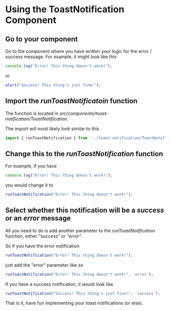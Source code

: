 # Using the ToastNotification Component

## Go to your component

Go to the component where you have written your logic for the error / success message. For example, it might look like this

```js
console.log("Error! This thing doesn't work!");
```

or

```js
alert("Success! This thing's just fine!");
```

## Import the _runToastNotificatoin_ function

The function is located in _src/components/toast-notification/ToastNotification_.

The import will most likely look similar to this

```js
import { runToastNotification } from '../toast-notification/ToastNotification';
```

## Change this to the _runToastNotification_ function

For example, if you have

```js
console.log("Error! This thing doesn't work!");
```

you would change it to

```js
runToastNotification("Error! This thing doesn't work!");
```

## Select whether this notification will be a _success_ or an _error_ message

All you need to do is add another parameter to the _runToastNotification_ function, either _"success"_ or _"error"_.

So if you have the error notification

```js
runToastNotification("Error! This thing doesn't work!");
```

just add the "error" parameter like so

```js
runToastNotification("Error! This thing doesn't work!", 'error');
```

If you have a success notification, it would look like

```js
runToastNotification("Success! This thing's just fine!", 'success');
```

That is it, have fun implementing your toast notifications (or else).
